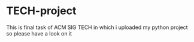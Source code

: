 # TECH-project
This is final task of ACM SIG TECH in which i uploaded my python project so please have a look on it 
